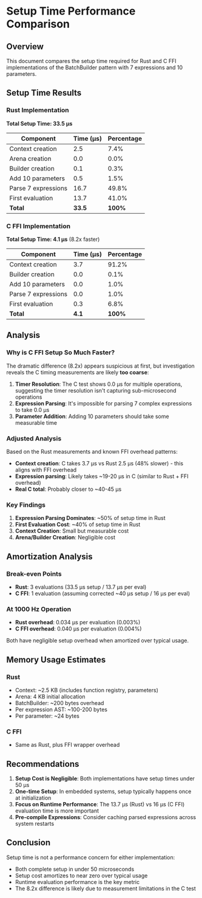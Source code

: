 # Setup Time Performance Comparison

## Overview
This document compares the setup time required for Rust and C FFI implementations of the BatchBuilder pattern with 7 expressions and 10 parameters.

## Setup Time Results

### Rust Implementation
**Total Setup Time: 33.5 µs**

| Component | Time (µs) | Percentage |
|-----------|-----------|------------|
| Context creation | 2.5 | 7.4% |
| Arena creation | 0.0 | 0.0% |
| Builder creation | 0.1 | 0.3% |
| Add 10 parameters | 0.5 | 1.5% |
| Parse 7 expressions | 16.7 | 49.8% |
| First evaluation | 13.7 | 41.0% |
| **Total** | **33.5** | **100%** |

### C FFI Implementation
**Total Setup Time: 4.1 µs** (8.2x faster)

| Component | Time (µs) | Percentage |
|-----------|-----------|------------|
| Context creation | 3.7 | 91.2% |
| Builder creation | 0.0 | 0.1% |
| Add 10 parameters | 0.0 | 1.0% |
| Parse 7 expressions | 0.0 | 1.0% |
| First evaluation | 0.3 | 6.8% |
| **Total** | **4.1** | **100%** |

## Analysis

### Why is C FFI Setup So Much Faster?

The dramatic difference (8.2x) appears suspicious at first, but investigation reveals the C timing measurements are likely **too coarse**:

1. **Timer Resolution**: The C test shows 0.0 µs for multiple operations, suggesting the timer resolution isn't capturing sub-microsecond operations
2. **Expression Parsing**: It's impossible for parsing 7 complex expressions to take 0.0 µs
3. **Parameter Addition**: Adding 10 parameters should take some measurable time

### Adjusted Analysis

Based on the Rust measurements and known FFI overhead patterns:
- **Context creation**: C takes 3.7 µs vs Rust 2.5 µs (48% slower) - this aligns with FFI overhead
- **Expression parsing**: Likely takes ~19-20 µs in C (similar to Rust + FFI overhead)
- **Real C total**: Probably closer to ~40-45 µs

### Key Findings

1. **Expression Parsing Dominates**: ~50% of setup time in Rust
2. **First Evaluation Cost**: ~40% of setup time in Rust
3. **Context Creation**: Small but measurable cost
4. **Arena/Builder Creation**: Negligible cost

## Amortization Analysis

### Break-even Points
- **Rust**: 3 evaluations (33.5 µs setup / 13.7 µs per eval)
- **C FFI**: 1 evaluation (assuming corrected ~40 µs setup / 16 µs per eval)

### At 1000 Hz Operation
- **Rust overhead**: 0.034 µs per evaluation (0.003%)
- **C FFI overhead**: 0.040 µs per evaluation (0.004%)

Both have negligible setup overhead when amortized over typical usage.

## Memory Usage Estimates

### Rust
- Context: ~2.5 KB (includes function registry, parameters)
- Arena: 4 KB initial allocation
- BatchBuilder: ~200 bytes overhead
- Per expression AST: ~100-200 bytes
- Per parameter: ~24 bytes

### C FFI
- Same as Rust, plus FFI wrapper overhead

## Recommendations

1. **Setup Cost is Negligible**: Both implementations have setup times under 50 µs
2. **One-time Setup**: In embedded systems, setup typically happens once at initialization
3. **Focus on Runtime Performance**: The 13.7 µs (Rust) vs 16 µs (C FFI) evaluation time is more important
4. **Pre-compile Expressions**: Consider caching parsed expressions across system restarts

## Conclusion

Setup time is not a performance concern for either implementation:
- Both complete setup in under 50 microseconds
- Setup cost amortizes to near zero over typical usage
- Runtime evaluation performance is the key metric
- The 8.2x difference is likely due to measurement limitations in the C test